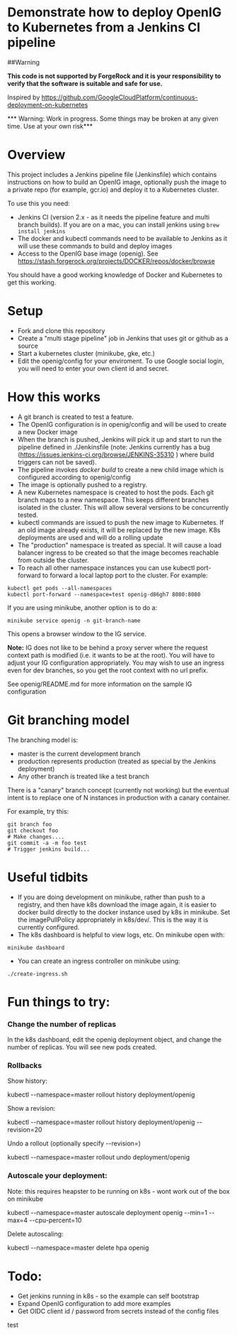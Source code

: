 # Demonstrate how to deploy OpenIG to Kubernetes from a Jenkins CI pipeline 

##Warning

**This code is not supported by ForgeRock and it is your responsibility to verify that the software is suitable and safe for use.**

Inspired by https://github.com/GoogleCloudPlatform/continuous-deployment-on-kubernetes 

*** Warning: Work in progress. Some things may be broken at any given time. Use at your own risk***

# Overview 

This project includes a Jenkins pipeline file  (Jenkinsfile) which contains instructions on how to build an OpenIG image, optionally push the image to 
a private repo (for example, gcr.io) and deploy it to a Kubernetes cluster. 

To use this you need:
* Jenkins CI (version 2.x - as it needs the pipeline feature and multi branch builds). If you are on a mac, you
can install jenkins using  ```brew install jenkins```
* The docker and kubectl commands need to be available to Jenkins as it will use these commands to build and deploy images 
* Access to the OpenIG base image (openig). See https://stash.forgerock.org/projects/DOCKER/repos/docker/browse

You should have a good working knowledge of Docker and Kubernetes to get this working.

# Setup 

* Fork and clone this repository 
* Create a "multi stage pipeline" job in Jenkins that uses git or github as a source 
* Start a kubernetes cluster  (minikube, gke, etc.)
* Edit the openig/config for your enviroment. To use Google social login, you 
will need to enter your own client id and secret. 

# How this works


* A git branch is created to test a feature. 
* The OpenIG configuration is in openig/config and will be used to create a new Docker image
* When the branch is pushed, Jenkins will pick it up and start to run the pipeline defined in ./Jenkinsfile (note:
Jenkins currently has a bug (https://issues.jenkins-ci.org/browse/JENKINS-35310 ) where build triggers can not be saved).
* The pipeline invokes *docker build* to create a new child image which is configured according to openig/config
* The image is optionally pushed to a registry. 
* A new Kubernetes namespace is created to host the pods. Each git branch maps to a new namespace. This keeps different branches
isolated in the cluster. This will allow several versions to be concurrently tested.
* kubectl commands are issued to push the new image to Kubernetes. If an old image already exists, it will be replaced by
the new image. K8s deployments are used and will do a rolling update
* The "production" namespace is treated as special. It will cause a load balancer ingress to be created so
that the image becomes reachable from outside the cluster. 
* To reach all other namespace instances you can use kubectl port-forward to forward a local laptop port
to the cluster.  For example:

```
kubectl get pods --all-namespaces
kubectl port-forward --namespace=test openig-d86gh7 8080:8080
```


If you are using minikube, another option is to do a:

```
minikube service openig -n git-branch-name
```

This opens a browser window to the IG service. 

**Note:** IG does not like to be behind a proxy server where
the request context path is modified (i.e. it wants to be at the root). You
will have to adjust your IG configuration appropriately. You may 
wish to use an ingress even for dev branches, so you get the root context
with no url prefix.


See openig/README.md for more information on the sample IG configuration


# Git branching model

The branching model is:
* master is the current development branch
* production represents production (treated as special by the Jenkins deployment)
* Any other branch is treated like a test branch

There is a "canary" branch concept (currently not working) but the eventual intent is to 
replace one of N instances in production with a canary container.

For example, try this:
```
git branch foo
git checkout foo 
# Make changes....
git commit -a -m foo test 
# Trigger jenkins build...
```


# Useful tidbits

* If you are doing development on minikube, rather than push 
to a registry, and then have k8s download the image again, it
is easier to docker build directly to the docker instance
used by k8s in minikube.  Set the imagePullPolicy appropriately in
k8s/dev/. This is the way it is currently configured. 
* The k8s dashboard is helpful to view logs, etc. On minikube open 
with:
```
minikube dashboard
```
* You can create an ingress controller on minikube using:
```
./create-ingress.sh
```




# Fun things to try:

### Change the number of replicas

In the k8s dashboard, edit the openig deployment object, and
change the number of replicas. You will see new pods created.


### Rollbacks 

Show history:

kubectl --namespace=master rollout history deployment/openig

Show a revision: 

kubectl --namespace=master rollout history deployment/openig --revision=20

Undo a rollout (optionally specify --revision=) 

kubectl --namespace=master rollout undo deployment/openig


### Autoscale your deployment:

Note: this requires heapster to be running on k8s - wont work 
out of the box on minikube

kubectl --namespace=master autoscale deployment openig --min=1 --max=4 --cpu-percent=10 

Delete autoscaling: 

kubectl --namespace=master delete hpa openig




# Todo:

* Get jenkins running in k8s - so the example can self bootstrap
* Expand OpenIG configuration to add more examples
* Get OIDC client id / password from secrets instead of the config
files

test


